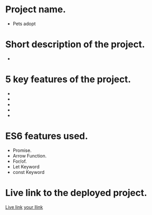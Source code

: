 # Project name.
- Pets adopt

# Short description of the project.
-


# 5 key features of the project.
-
-
-
-
-

# ES6 features used.
- Promise.
- Arrow Function.
- For/of.
- Let Keyword
- const Keyword

# Live link to the deployed project.
[Live link](https://assaignment-6-phero.surge.sh/)
[your llink](https://youtu.be/uvTcd-VlM64?si=KQZngUQtYKItp3w2)


